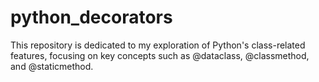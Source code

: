 # python_decorators
This repository is dedicated to my exploration of Python's class-related features, focusing on key concepts such as @dataclass, @classmethod, and @staticmethod.
